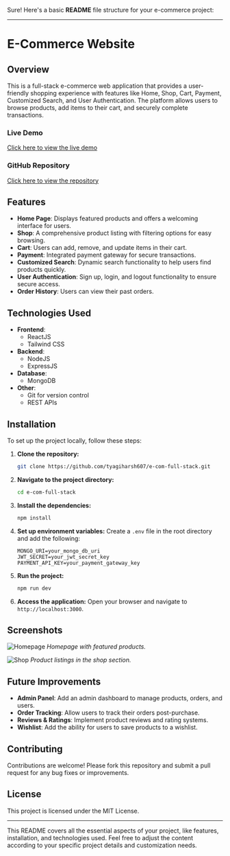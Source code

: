 Sure! Here's a basic **README** file structure for your e-commerce project:

---

# E-Commerce Website

## Overview

This is a full-stack e-commerce web application that provides a user-friendly shopping experience with features like Home, Shop, Cart, Payment, Customized Search, and User Authentication. The platform allows users to browse products, add items to their cart, and securely complete transactions.

### Live Demo

[Click here to view the live demo](https://e-com-hk31.onrender.com/)

### GitHub Repository

[Click here to view the repository](https://github.com/tyagiharsh607/e-com-full-stack)

## Features

- **Home Page**: Displays featured products and offers a welcoming interface for users.
- **Shop**: A comprehensive product listing with filtering options for easy browsing.
- **Cart**: Users can add, remove, and update items in their cart.
- **Payment**: Integrated payment gateway for secure transactions.
- **Customized Search**: Dynamic search functionality to help users find products quickly.
- **User Authentication**: Sign up, login, and logout functionality to ensure secure access.
- **Order History**: Users can view their past orders.

## Technologies Used

- **Frontend**: 
  - ReactJS
  - Tailwind CSS
- **Backend**: 
  - NodeJS
  - ExpressJS
- **Database**: 
  - MongoDB
- **Other**: 
  - Git for version control
  - REST APIs

## Installation

To set up the project locally, follow these steps:

1. **Clone the repository:**
   ```bash
   git clone https://github.com/tyagiharsh607/e-com-full-stack.git
   ```
2. **Navigate to the project directory:**
   ```bash
   cd e-com-full-stack
   ```
3. **Install the dependencies:**
   ```bash
   npm install
   ```

4. **Set up environment variables:**
   Create a `.env` file in the root directory and add the following:
   ```
   MONGO_URI=your_mongo_db_uri
   JWT_SECRET=your_jwt_secret_key
   PAYMENT_API_KEY=your_payment_gateway_key
   ```

5. **Run the project:**
   ```bash
   npm run dev
   ```

6. **Access the application:**
   Open your browser and navigate to `http://localhost:3000`.

## Screenshots

![Homepage](https://drive.google.com/file/d/13gSYlHDEkb-iDL0CLQ5znP6EXkSVa9MZ/view?usp=drive_link)
*Homepage with featured products.*

![Shop](https://drive.google.com/file/d/13gSYlHDEkb-iDL0CLQ5znP6EXkSVa9MZ/view?usp=drive_link)
*Product listings in the shop section.*

## Future Improvements

- **Admin Panel**: Add an admin dashboard to manage products, orders, and users.
- **Order Tracking**: Allow users to track their orders post-purchase.
- **Reviews & Ratings**: Implement product reviews and rating systems.
- **Wishlist**: Add the ability for users to save products to a wishlist.

## Contributing

Contributions are welcome! Please fork this repository and submit a pull request for any bug fixes or improvements.

## License

This project is licensed under the MIT License.

---

This README covers all the essential aspects of your project, like features, installation, and technologies used. Feel free to adjust the content according to your specific project details and customization needs.
